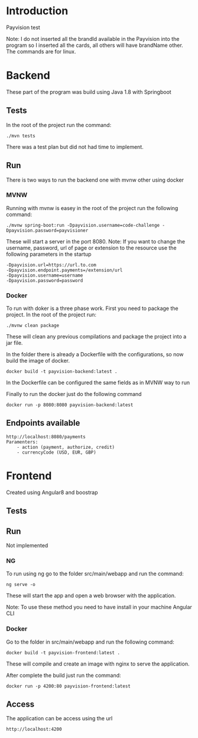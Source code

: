 # Introduction
Payvision test 

Note:
I do not inserted all the brandId available in the Payvision into the program so I inserted all the cards, all others will have brandName other.
The commands are for linux.

# Backend 
These part of the program was build using Java 1.8 with Springboot

## Tests
In the root of the project run the command:
```
./mvn tests
```
There was a test plan but did not had time to implement.

## Run 
There is two ways to run the backend one with mvnw other using docker

### MVNW
Running with mvnw is easey in the root of the project run the following command:
```
./mvnw spring-boot:run -Dpayvision.username=code-challenge -Dpayvision.password=payvisioner
```
These will start a server in the port 8080.
Note:
If you want to change the username, password, url of page or extension to the resource use the following parameters in the startup
```
-Dpayvision.url=https://url.to.com
-Dpayvision.endpoint.payments=/extension/url
-Dpayvision.username=username
-Dpayvision.password=password
```

### Docker
To run with doker is a three phase work.
First you need to package the project. In the root of the project run:
```
./mvnw clean package
```
These will clean any previous compilations and package the project into a jar file.

In the folder there is already a Dockerfile with the configurations, so now build the image of docker.
```
docker build -t payvision-backend:latest .
```
In the Dockerfile can be configured the same fields as in MVNW way to run

Finally to run the docker just do the following command
```
docker run -p 8080:8080 payvision-backend:latest
```

## Endpoints available
```
http://localhost:8080/payments
Paramenters:
    - action (payment, authorize, credit)
    - currencyCode (USD, EUR, GBP)
```

# Frontend
Created using Angular8 and boostrap

## Tests

## Run
Not implemented

### NG
To run using ng go to the folder src/main/webapp and run the command:
```
ng serve -o
```
These will start the app and open a web browser with the application.

Note: To use these method you need to have install in your machine Angular CLI

### Docker
Go to the folder in src/main/webapp and run the following command:
```
docker build -t payvision-frontend:latest .
```
These will compile and create an image with nginx to serve the application.

After complete the build just run the command:
```
docker run -p 4200:80 payvision-frontend:latest
```

## Access
The application can be access using the url
```
http://localhost:4200
```
